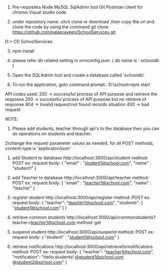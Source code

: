 1) Pre-requisites
	Node
	MySQL
	SqlAdmin tool
	Git 
	Postman client for chrome
	Visual studio code 
	
2) under repository name  .click clone or download ,then copy the url and clone the code by using the command
   git clone https://github.com/palapraveen/SchoolServices.git

D:\> CD SchoolServices

3) npm install

4) please refer db related setting in ormconfig.json. ( db name is : schooldb )

5)  Open the SQLAdmin tool and create a database called 'schooldb'
 
6) To run the application, goto command prompt..
   D:\school>npm  start

API codes used:
200 -> successful process of API purpose and retrieve the resposne 
200 -> successful process of API purpose but no retrieve of response
404 -> Invalid request/not found records situation
400 -> bad request


NOTE: 

1) Please add students, teacher through api's to the database then you can do operations on students and teacher.

2)change the request parameter values as needed, for all POST methods, content-type is 'applicaton/json'

1) add Student to database 
http://localhost:3000/api/student
method: POST
ex: request body:
{
	"email" : "student1@school.com",
	"name"  : "student1"
}

2) add Teacher to database 
http://localhost:3000/api/teacher
method: POST
ex: request body:
{
	"email" : "teacher1@school.com",
	"name"  : "teacher"
}

3) register student 
http://localhost:3000/api/register
method: POST
ex: request body:
 {
"teacher": "teacher1@school.com",
 "students":
    [
    "student1@school.com"
   ]
 }

4) retrieve common students 
http://localhost:3000/api/commonstudents?teacher=teacher1@school.com
method: get

5) suspend student 
http://localhost:3000/api/suspend
method: POST
ex: request body:
 {
 "student" : "student1@school.com"
 }

6) retrieve notifications 
http://localhost:3000/api/retrievefornotifications
method: POST
ex: request body:
 {
    "teacher": "teacher1@school.com",
    "notification": "Hello students! @student1@school.com @student2@school.com"
}
